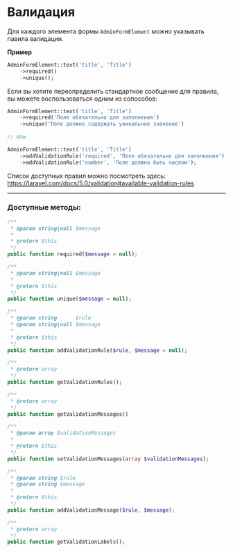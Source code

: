 # Валидация

Для каждого элемента формы `AdminFormElement` можно указывать павила валидации. 

**Пример**
```php
AdminFormElement::text('title', 'Title')
    ->required()
    ->unique();
```

Если вы хотите переопределить стандартное сообщение для правила, вы можете воспользоваться одним из сопособов:

```php
AdminFormElement::text('title', 'Title')
    ->required('Поле обязательно для заполнения')
    ->unique('Поле должно содержать уникальное значение')
    
// Или

AdminFormElement::text('title', 'Title')
    ->addValidationRule('required', 'Поле обязательно для заполнения')
    ->addValidationRule('number', 'Поле должно быть числом');
```

Список доступных правил можно посмотреть здесь: https://laravel.com/docs/5.0/validation#available-validation-rules

______

### Доступные методы:

```php
/**
 * @param string|null $message
 *
 * @return $this
 */
public function required($message = null);

/**
 * @param string|null $message
 *
 * @return $this
 */
public function unique($message = null);

/**
 * @param string      $rule
 * @param string|null $message
 *
 * @return $this
 */
public function addValidationRule($rule, $message = null);

/**
 * @return array
 */
public function getValidationRules();

/**
 * @return array
 */
public function getValidationMessages()

/**
 * @param array $validationMessages
 *
 * @return $this
 */
public function setValidationMessages(array $validationMessages);

/**
 * @param string $rule
 * @param string $message
 *
 * @return $this
 */
public function addValidationMessage($rule, $message);

/**
 * @return array
 */
public function getValidationLabels();
```